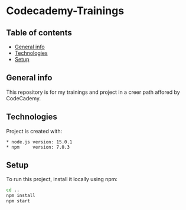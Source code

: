 # Codecademy-Trainings

## Table of contents

* [General info](#general-info)
* [Technologies](#technologies)
* [Setup](#setup)

## General info

This repository is for my trainings and project in a creer path affored by CodeCademy.

## Technologies

Project is created with:

    * node.js version: 15.0.1
    * npm     version: 7.0.3

## Setup

To run this project, install it locally using npm:

```bash
cd ..
npm install
npm start
```
